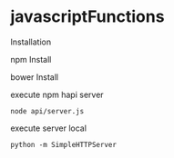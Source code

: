 # javascriptFunctions

Installation

npm Install

bower Install

execute npm hapi server
```
node api/server.js
```

execute server local
```
python -m SimpleHTTPServer
```